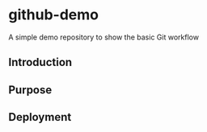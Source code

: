 # github-demo
A simple demo repository to show the basic Git workflow

## Introduction

## Purpose

## Deployment
